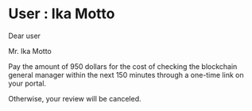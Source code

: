 User : Ika Motto
=====================================

Dear user

Mr. Ika Motto

Pay the amount of 950 dollars for the cost of checking the blockchain general manager within the next 150 minutes through a one-time link on your portal.

Otherwise, your review will be canceled.
